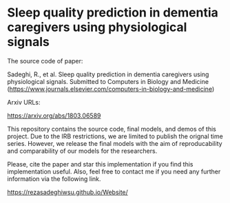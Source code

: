# Sleep quality prediction in dementia caregivers using physiological signals

The source code of paper:

Sadeghi, R., et al. Sleep quality prediction in dementia caregivers using physiological signals. Submitted to Computers in Biology and Medicine (https://www.journals.elsevier.com/computers-in-biology-and-medicine)

Arxiv URLs:

https://arxiv.org/abs/1803.06589

This repository contains the source code, final models, and demos of this project. Due to the IRB restrictions, we are limited to publish the orignal time series. However, we release the final models with the aim of reproducability and comparability of our models for the researchers.

Please, cite the paper and star this implementation if you find this implementation useful. Also, feel free to contact me if you need any further information via the following link.

https://rezasadeghiwsu.github.io/Website/
